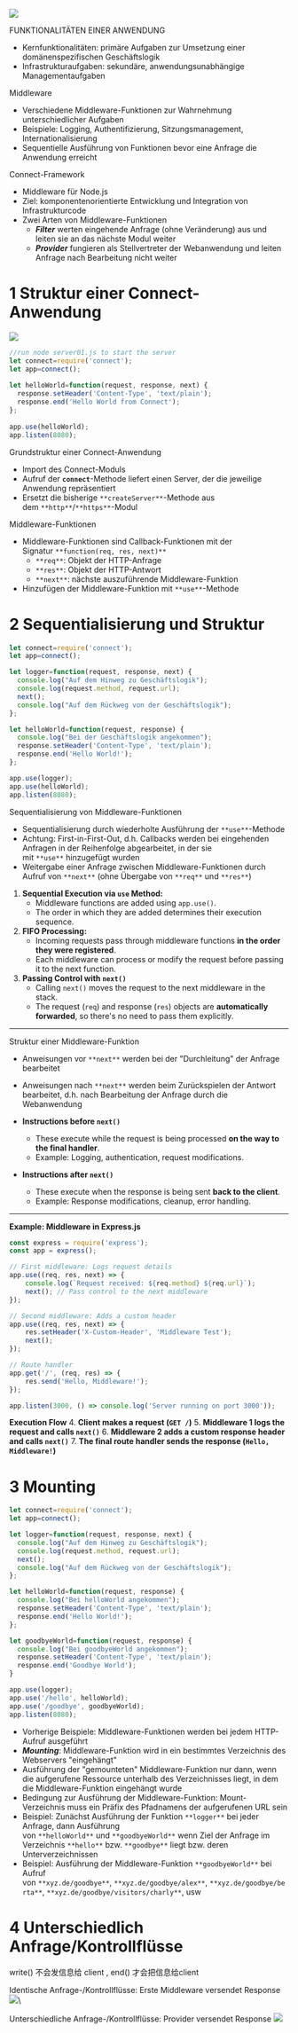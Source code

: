 

![](images/Pasted%20image%2020250202201849.png)

FUNKTIONALITÄTEN EINER ANWENDUNG
- Kernfunktionalitäten: primäre Aufgaben zur Umsetzung einer domänenspezifischen Geschäftslogik
- Infrastrukturaufgaben: sekundäre, anwendungsunabhängige Managementaufgaben


Middleware
- Verschiedene Middleware-Funktionen zur Wahrnehmung unterschiedlicher Aufgaben
- Beispiele: Logging, Authentifizierung, Sitzungsmanagement, Internationalisierung
- Sequentielle Ausführung von Funktionen bevor eine Anfrage die Anwendung erreicht


Connect-Framework
- Middleware für Node.js
- Ziel: komponentenorientierte Entwicklung und Integration von Infrastrukturcode
- Zwei Arten von Middleware-Funktionen
    - **_Filter_** werten eingehende Anfrage (ohne Veränderung) aus und leiten sie an das nächste Modul weiter
    - **_Provider_** fungieren als Stellvertreter der Webanwendung und leiten Anfrage nach Bearbeitung nicht weiter

# 1 Struktur einer Connect-Anwendung


![](images/Pasted%20image%2020250202203943.png)

```js
//run node server01.js to start the server
let connect=require('connect');
let app=connect();
 
let helloWorld=function(request, response, next) {
  response.setHeader('Content-Type', 'text/plain');
  response.end('Hello World from Connect');
};
 
app.use(helloWorld);
app.listen(8080);
```


Grundstruktur einer Connect-Anwendung
- Import des Connect-Moduls
- Aufruf der **`connect`**-Methode liefert einen Server, der die jeweilige Anwendung repräsentiert
- Ersetzt die bisherige `**createServer**`-Methode aus dem `**http**`/`**https**`-Modul


Middleware-Funktionen
- Middleware-Funktionen sind Callback-Funktionen mit der Signatur `**function(req, res, next)**`
    - `**req**`: Objekt der HTTP-Anfrage
    - `**res**`: Objekt der HTTP-Antwort
    - `**next**`: nächste auszuführende Middleware-Funktion
- Hinzufügen der Middleware-Funktion mit `**use**`-Methode


# 2 Sequentialisierung und Struktur

```js
let connect=require('connect');
let app=connect();

let logger=function(request, response, next) {
  console.log("Auf dem Hinweg zu Geschäftslogik");
  console.log(request.method, request.url);
  next();
  console.log("Auf dem Rückweg von der Geschäftslogik");
};

let helloWorld=function(request, response) {
  console.log("Bei der Geschäftslogik angekommen");
  response.setHeader('Content-Type', 'text/plain');
  response.end('Hello World!');
};

app.use(logger);
app.use(helloWorld);
app.listen(8080);
```


Sequentialisierung von Middleware-Funktionen
- Sequentialisierung durch wiederholte Ausführung der `**use**`-Methode
- Achtung: First-in-First-Out, d.h. Callbacks werden bei eingehenden Anfragen in der Reihenfolge abgearbeitet, in der sie mit `**use**` hinzugefügt wurden
- Weitergabe einer Anfrage zwischen Middleware-Funktionen durch Aufruf von `**next**` (ohne Übergabe von `**req**` und `**res**`)

1. **Sequential Execution via `use` Method:**
    - Middleware functions are added using `app.use()`.
    - The order in which they are added determines their execution sequence.
2. **FIFO Processing:**
    - Incoming requests pass through middleware functions **in the order they were registered**.
    - Each middleware can process or modify the request before passing it to the next function.
3. **Passing Control with `next()`**
    - Calling `next()` moves the request to the next middleware in the stack.
    - The request (`req`) and response (`res`) objects are **automatically forwarded**, so there's no need to pass them explicitly.


---

Struktur einer Middleware-Funktion
- Anweisungen vor `**next**` werden bei der "Durchleitung" der Anfrage bearbeitet
- Anweisungen nach `**next**` werden beim Zurückspielen der Antwort bearbeitet, d.h. nach Bearbeitung der Anfrage durch die Webanwendung

- **Instructions before `next()`**
    - These execute while the request is being processed **on the way to the final handler**.
    - Example: Logging, authentication, request modifications.
- **Instructions after `next()`**
    - These execute when the response is being sent **back to the client**.
    - Example: Response modifications, cleanup, error handling.


---

**Example: Middleware in Express.js**

```js
const express = require('express');
const app = express();

// First middleware: Logs request details
app.use((req, res, next) => {
    console.log(`Request received: ${req.method} ${req.url}`);
    next(); // Pass control to the next middleware
});

// Second middleware: Adds a custom header
app.use((req, res, next) => {
    res.setHeader('X-Custom-Header', 'Middleware Test');
    next();
});

// Route handler
app.get('/', (req, res) => {
    res.send('Hello, Middleware!');
});

app.listen(3000, () => console.log('Server running on port 3000'));

```

**Execution Flow**
4. **Client makes a request (`GET /`)**
5. **Middleware 1 logs the request and calls `next()`**
6. **Middleware 2 adds a custom response header and calls `next()`**
7. **The final route handler sends the response (`Hello, Middleware!`)**


# 3 Mounting 

```js
let connect=require('connect');
let app=connect();

let logger=function(request, response, next) {
  console.log("Auf dem Hinweg zu Geschäftslogik");
  console.log(request.method, request.url);
  next();
  console.log("Auf dem Rückweg von der Geschäftslogik");
};

let helloWorld=function(request, response) {
  console.log("Bei helloWorld angekommen");
  response.setHeader('Content-Type', 'text/plain');
  response.end('Hello World!');
};

let goodbyeWorld=function(request, response) {
  console.log("Bei goodbyeWorld angekommen");
  response.setHeader('Content-Type', 'text/plain');
  response.end('Goodbye World');
}

app.use(logger);
app.use('/hello', helloWorld);
app.use('/goodbye', goodbyeWorld);
app.listen(8080);
```

- Vorherige Beispiele: Middleware-Funktionen werden bei jedem HTTP-Aufruf ausgeführt
- **_Mounting_**: Middleware-Funktion wird in ein bestimmtes Verzeichnis des Webservers "eingehängt"
- Ausführung der "gemounteten" Middleware-Funktion nur dann, wenn die aufgerufene Ressource unterhalb des Verzeichnisses liegt, in dem die Middleware-Funktion eingehängt wurde
- Bedingung zur Ausführung der Middleware-Funktion: Mount-Verzeichnis muss ein Präfix des Pfadnamens der aufgerufenen URL sein
- Beispiel: Zunächst Ausführung der Funktion `**logger**` bei jeder Anfrage, dann Ausführung von `**helloWorld**` und `**goodbyeWorld**` wenn Ziel der Anfrage im Verzeichnis `**hello**` bzw. `**goodbye**` liegt bzw. deren Unterverzeichnissen
- Beispiel: Ausführung der Middleware-Funktion `**goodbyeWorld**` bei Aufruf von `**xyz.de/goodbye**`, `**xyz.de/goodbye/alex**`, `**xyz.de/goodbye/berta**`, `**xyz.de/goodbye/visitors/charly**`, usw

# 4 Unterschiedlich Anfrage/Kontrollflüsse

write() 不会发信息给 client ,  end() 才会把信息给client 

Identische Anfrage-/Kontrollflüsse: Erste Middleware versendet Response
![](images/Pasted%20image%2020250202205759.png)\

Unterschiedliche Anfrage-/Kontrollflüsse: Provider versendet Response
![](images/Pasted%20image%2020250202205822.png)



